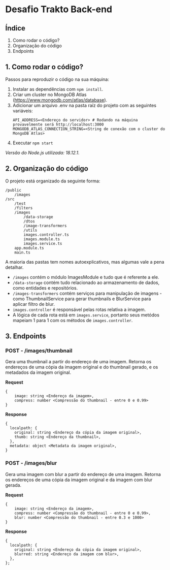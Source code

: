 # Desafio Trakto Back-end

## Índice

1. Como rodar o código?
2. Organização do código
3. Endpoints

## 1. Como rodar o código?

Passos para reproduzir o código na sua máquina:

1. Instalar as dependências com `npm install`.
2. Criar um cluster no MongoDB Atlas (https://www.mongodb.com/atlas/database).
3. Adicionar um arquivo .env na pasta raíz do projeto com as seguintes variáveis:
   ```
   API_ADDRESS=<Endereço do servidor> # Rodando na máquina provavelmente será http://localhost:3000
   MONGODB_ATLAS_CONNECTION_STRING=<String de conexão com o cluster do MongoDB Atlas>
   ```
4. Executar `npm start`

_Versão do Node.js utilizada: 18.12.1._

## 2. Organização do código

O projeto está organizado da seguinte forma:

```
/public
    /images
/src
    /test
    /filters
    /images
        /data-storage
        /dtos
        /image-transformers
        /utils
        images.controller.ts
        images.module.ts
        images.service.ts
    app.module.ts
    main.ts
```

A maioria das pastas tem nomes autoexplicativos, mas algumas vale a pena detalhar.

- `/images` contém o módulo ImagesModule e tudo que é referente a ele.
- `/data-storage` contém tudo relacionado ao armazenamento de dados, como entidades e repositórios.
- `/images-transformers` contém serviços para manipulação de imagens - como ThumbnailService para gerar thumbnails e BlurService para aplicar filtro de blur.
- `images.controller` é responsável pelas rotas relativa a imagem.
- A lógica de cada rota está em `images.service`, portanto seus metódos mapeiam 1 para 1 com os métodos de `images.controller`.

## 3. Endpoints

### POST - /images/thumbnail

Gera uma thumbnail a partir do endereço de uma imagem. Retorna os endereços de uma cópia da imagem original e do thumbnail gerado, e os metadados da imagem original.

**Request**

```
{
    image: string <Endereço da imagem>,
    compress: number <Compressão do thumbnail - entre 0 e 0.99>
}
```

**Response**

```
{
  localpath: {
    original: string <Endereço da cópia da imagem original>,
    thumb: string <Endereço da thumbnail>,
  },
  metadata: object <Metadata da imagem original>,
}
```

### POST - /images/blur

Gera uma imagem com blur a partir do endereço de uma imagem. Retorna os endereços de uma cópia da imagem original e da imagem com blur gerada.

**Request**

```
{
    image: string <Endereço da imagem>,
    compress: number <Compressão do thumbnail - entre 0 e 0.99>,
    blur: number <Compressão do thumbnail - entre 0.3 e 1000>
}
```

**Response**

```
{
  localpath: {
    original: string <Endereço da cópia da imagem original>,
    blurred: string <Endereço da imagem com blur>,
  },
};
```
